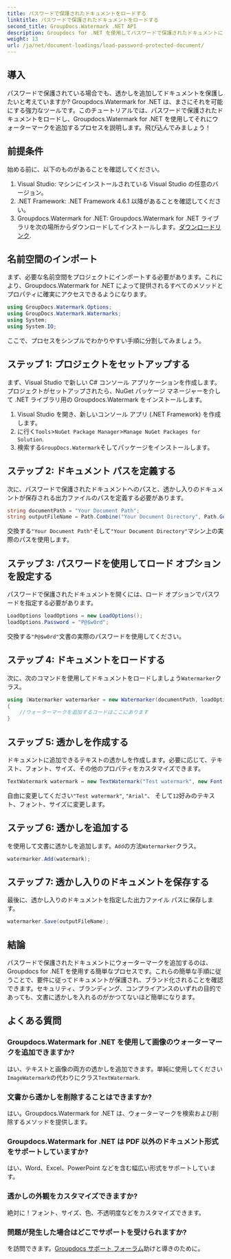 ```yaml
---
title: パスワードで保護されたドキュメントをロードする
linktitle: パスワードで保護されたドキュメントをロードする
second_title: GroupDocs.Watermark .NET API
description: Groupdocs for .NET を使用してパスワードで保護されたドキュメントにウォーターマークを追加する方法については、ステップバイステップのガイドを参照してください。ファイルを簡単に保護し、ブランド化します。
weight: 13
url: /ja/net/document-loadings/load-password-protected-document/
---
```

## 導入
パスワードで保護されている場合でも、透かしを追加してドキュメントを保護したいと考えていますか? Groupdocs.Watermark for .NET は、まさにそれを可能にする強力なツールです。このチュートリアルでは、パスワードで保護されたドキュメントをロードし、Groupdocs.Watermark for .NET を使用してそれにウォーターマークを追加するプロセスを説明します。飛び込んでみましょう！
## 前提条件
始める前に、以下のものがあることを確認してください。
1. Visual Studio: マシンにインストールされている Visual Studio の任意のバージョン。
2. .NET Framework: .NET Framework 4.6.1 以降があることを確認してください。
3. Groupdocs.Watermark for .NET: Groupdocs.Watermark for .NET ライブラリを次の場所からダウンロードしてインストールします。[ダウンロードリンク](https://releases.groupdocs.com/Watermark/net/).
## 名前空間のインポート
まず、必要な名前空間をプロジェクトにインポートする必要があります。これにより、Groupdocs.Watermark for .NET によって提供されるすべてのメソッドとプロパティに確実にアクセスできるようになります。
```csharp
using GroupDocs.Watermark.Options;
using GroupDocs.Watermark.Watermarks;
using System;
using System.IO;
```
ここで、プロセスをシンプルでわかりやすい手順に分割してみましょう。
## ステップ 1: プロジェクトをセットアップする
まず、Visual Studio で新しい C# コンソール アプリケーションを作成します。プロジェクトがセットアップされたら、NuGet パッケージ マネージャーを介して .NET ライブラリ用の Groupdocs.Watermark をインストールします。
1. Visual Studio を開き、新しいコンソール アプリ (.NET Framework) を作成します。
2. に行く`Tools`>`NuGet Package Manager`>`Manage NuGet Packages for Solution`.
3. 検索する`GroupDocs.Watermark`そしてパッケージをインストールします。
## ステップ 2: ドキュメント パスを定義する
次に、パスワードで保護されたドキュメントへのパスと、透かし入りのドキュメントが保存される出力ファイルのパスを定義する必要があります。
```csharp
string documentPath = "Your Document Path";
string outputFileName = Path.Combine("Your Document Directory", Path.GetFileName(documentPath));
```
交換する`"Your Document Path"`そして`"Your Document Directory"`マシン上の実際のパスを使用します。
## ステップ 3: パスワードを使用してロード オプションを設定する
パスワードで保護されたドキュメントを開くには、ロード オプションでパスワードを指定する必要があります。
```csharp
LoadOptions loadOptions = new LoadOptions();
loadOptions.Password = "P@$w0rd";
```
交換する`"P@$w0rd"`文書の実際のパスワードを使用してください。
## ステップ 4: ドキュメントをロードする
次に、次のコマンドを使用してドキュメントをロードしましょう`Watermarker`クラス。
```csharp
using (Watermarker watermarker = new Watermarker(documentPath, loadOptions))
{
    //ウォーターマークを追加するコードはここにあります
}
```
## ステップ 5: 透かしを作成する
ドキュメントに追加できるテキストの透かしを作成します。必要に応じて、テキスト、フォント、サイズ、その他のプロパティをカスタマイズできます。
```csharp
TextWatermark watermark = new TextWatermark("Test watermark", new Font("Arial", 12));
```
自由に変更してください`"Test watermark"`, `"Arial"`、 そして`12`好みのテキスト、フォント、サイズに変更します。
## ステップ 6: 透かしを追加する
を使用して文書に透かしを追加します。`Add`の方法`Watermarker`クラス。
```csharp
watermarker.Add(watermark);
```
## ステップ 7: 透かし入りのドキュメントを保存する
最後に、透かし入りのドキュメントを指定した出力ファイル パスに保存します。
```csharp
watermarker.Save(outputFileName);
```
## 結論
パスワードで保護されたドキュメントにウォーターマークを追加するのは、Groupdocs for .NET を使用する簡単なプロセスです。これらの簡単な手順に従うことで、要件に従ってドキュメントが保護され、ブランド化されることを確認できます。セキュリティ、ブランディング、コンプライアンスのいずれの目的であっても、文書に透かしを入れるのがかつてないほど簡単になります。
## よくある質問
### Groupdocs.Watermark for .NET を使用して画像のウォーターマークを追加できますか?
はい、テキストと画像の両方の透かしを追加できます。単純に使用してください`ImageWatermark`の代わりにクラス`TextWatermark`.
### 文書から透かしを削除することはできますか?
はい。Groupdocs.Watermark for .NET は、ウォーターマークを検索および削除するメソッドを提供します。
### Groupdocs.Watermark for .NET は PDF 以外のドキュメント形式をサポートしていますか?
はい、Word、Excel、PowerPoint などを含む幅広い形式をサポートしています。
### 透かしの外観をカスタマイズできますか?
絶対に！フォント、サイズ、色、不透明度などをカスタマイズできます。
### 問題が発生した場合はどこでサポートを受けられますか?
を訪問できます。[Groupdocs サポート フォーラム](https://forum.groupdocs.com/c/watermark/19)助けと導きのために。